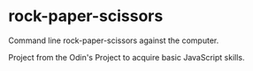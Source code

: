 # rock-paper-scissors

Command line rock-paper-scissors against the computer.

Project from the Odin's Project to acquire basic JavaScript skills.
